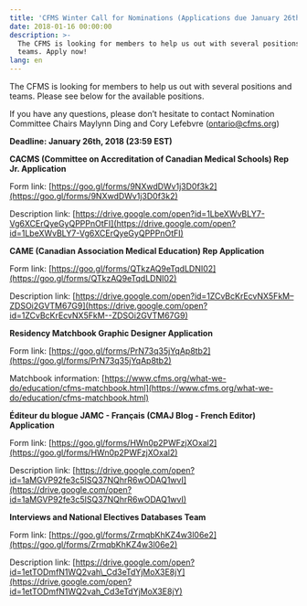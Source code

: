 ```yaml
---
title: 'CFMS Winter Call for Nominations (Applications due January 26th, 2018)'
date: 2018-01-16 00:00:00
description: >-
  The CFMS is looking for members to help us out with several positions and
  teams. Apply now!
lang: en
---
```



The CFMS is looking for members to help us out with several positions and teams. Please see below for the available positions.

If you have any questions, please don’t hesitate to contact Nomination Committee Chairs Maylynn Ding and Cory Lefebvre ([ontario@cfms.org](javascript:void(location.href='mailto:'+String.fromCharCode(111,110,116,97,114,105,111,64,99,102,109,115,46,111,114,103))))

**Deadline: January 26th, 2018 (23:59 EST)**

**CACMS (Committee on Accreditation of Canadian Medical Schools) Rep Jr. Application**

Form link: [https://goo.gl/forms/9NXwdDWv1j3D0f3k2](https://goo.gl/forms/9NXwdDWv1j3D0f3k2)

Description link: [https://drive.google.com/open?id=1LbeXWvBLY7-Vg6XCErQyeGyQPPPnOtFI](https://drive.google.com/open?id=1LbeXWvBLY7-Vg6XCErQyeGyQPPPnOtFI)

**CAME (Canadian Association Medical Education) Rep Application**

Form link: [https://goo.gl/forms/QTkzAQ9eTqdLDNI02](https://goo.gl/forms/QTkzAQ9eTqdLDNI02)

Description link: [https://drive.google.com/open?id=1ZCvBcKrEcvNX5FkM–ZDSOi2GVTM67G9](https://drive.google.com/open?id=1ZCvBcKrEcvNX5FkM--ZDSOi2GVTM67G9)

**Residency Matchbook Graphic Designer Application**

Form link: [https://goo.gl/forms/PrN73q35jYqAp8tb2](https://goo.gl/forms/PrN73q35jYqAp8tb2)

Matchbook information: [https://www.cfms.org/what-we-do/education/cfms-matchbook.html](https://www.cfms.org/what-we-do/education/cfms-matchbook.html)

**&Eacute;diteur du blogue JAMC - Fran&ccedil;ais (CMAJ Blog - French Editor) Application**

Form link: [https://goo.gl/forms/HWn0p2PWFzjXOxal2](https://goo.gl/forms/HWn0p2PWFzjXOxal2)

Description link: [https://drive.google.com/open?id=1aMGVP92fe3c5ISQ37NQhrR6wODAQ1wvI](https://drive.google.com/open?id=1aMGVP92fe3c5ISQ37NQhrR6wODAQ1wvI)

**Interviews and National Electives Databases Team**

Form link: [https://goo.gl/forms/ZrmqbKhKZ4w3l06e2](https://goo.gl/forms/ZrmqbKhKZ4w3l06e2)

Description link: [https://drive.google.com/open?id=1etTODmfN1WQ2vah\_Cd3eTdYjMoX3E8jY](https://drive.google.com/open?id=1etTODmfN1WQ2vah_Cd3eTdYjMoX3E8jY)